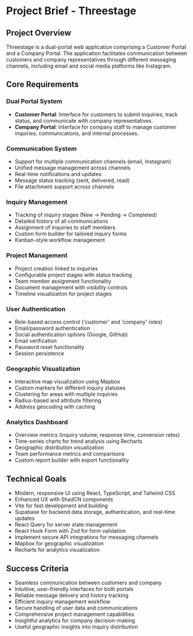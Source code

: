# Project Brief - Threestage

## Project Overview
Threestage is a dual-portal web application comprising a Customer Portal and a Company Portal. The application facilitates communication between customers and company representatives through different messaging channels, including email and social media platforms like Instagram.

## Core Requirements

### Dual Portal System
- **Customer Portal**: Interface for customers to submit inquiries, track status, and communicate with company representatives.
- **Company Portal**: Interface for company staff to manage customer inquiries, communications, and internal processes.

### Communication System
- Support for multiple communication channels (email, Instagram)
- Unified message management across channels
- Real-time notifications and updates
- Message status tracking (sent, delivered, read)
- File attachment support across channels

### Inquiry Management
- Tracking of inquiry stages (New → Pending → Completed)
- Detailed history of all communications
- Assignment of inquiries to staff members
- Custom form builder for tailored inquiry forms
- Kanban-style workflow management

### Project Management
- Project creation linked to inquiries
- Configurable project stages with status tracking
- Team member assignment functionality
- Document management with visibility controls
- Timeline visualization for project stages

### User Authentication
- Role-based access control ('customer' and 'company' roles)
- Email/password authentication
- Social authentication options (Google, GitHub)
- Email verification
- Password reset functionality
- Session persistence

### Geographic Visualization
- Interactive map visualization using Mapbox
- Custom markers for different inquiry statuses
- Clustering for areas with multiple inquiries
- Radius-based and attribute filtering
- Address geocoding with caching

### Analytics Dashboard
- Overview metrics (inquiry volume, response time, conversion rates)
- Time-series charts for trend analysis using Recharts
- Geographic distribution visualization
- Team performance metrics and comparisons
- Custom report builder with export functionality

## Technical Goals
- Modern, responsive UI using React, TypeScript, and Tailwind CSS
- Enhanced UX with ShadCN components
- Vite for fast development and building
- Supabase for backend data storage, authentication, and real-time updates
- React Query for server state management
- React Hook Form with Zod for form validation
- Implement secure API integrations for messaging channels
- Mapbox for geographic visualization
- Recharts for analytics visualization

## Success Criteria
- Seamless communication between customers and company
- Intuitive, user-friendly interfaces for both portals
- Reliable message delivery and history tracking
- Efficient inquiry management workflow
- Secure handling of user data and communications
- Comprehensive project management capabilities
- Insightful analytics for company decision-making
- Useful geographic insights into inquiry distribution 